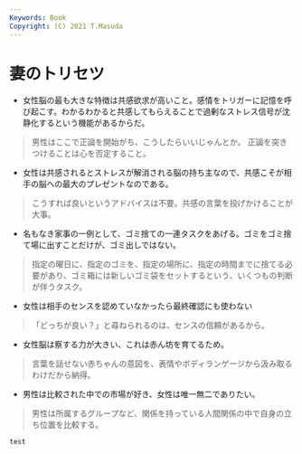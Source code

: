 ```yaml
---
Keywords: Book 
Copyright: (C) 2021 T.Masuda
---
```


# 妻のトリセツ

* 女性脳の最も大きな特徴は共感欲求が高いこと。感情をトリガーに記憶を呼び起こす。わかるわかると共感してもらえることで過剰なストレス信号が沈静化するという機能があるからだ。

> 男性はここで正論を開始がち、こうしたらいいじゃんとか。 正論を突きつけることは心を否定すること。

* 女性は共感されるとストレスが解消される脳の持ち主なので、共感こそが相手の脳への最大のプレゼントなのである。

> こうすれば良いというアドバイスは不要。共感の言葉を投げかけることが大事。

* 名もなき家事の一例として、ゴミ捨ての一連タスクをあげる。ゴミをゴミ捨て場に出すことだけが、ゴミ出しではない。

> 指定の曜日に、指定のゴミを、指定の場所に、指定の時間までに捨てる必要があり、ゴミ箱には新しいゴミ袋をセットするという、いくつもの判断が伴うタスク。

* 女性は相手のセンスを認めていなかったら最終確認にも使わない

> 「どっちが良い？」と尋ねられるのは、センスの信頼があるから。

* 女性脳は察する力が大きい、これは赤ん坊を育てるため。

> 言葉を話せない赤ちゃんの意図を、表情やボディランゲージから汲み取るわけだから納得。

* 男性は比較された中での市場が好き、女性は唯一無二でありたい。

> 男性は所属するグループなど、関係を持っている人間関係の中で自身の立ち位置を比較する。

`test`
